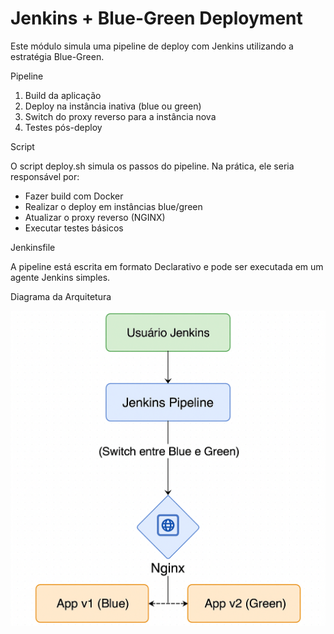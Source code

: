 # Jenkins + Blue-Green Deployment

Este módulo simula uma pipeline de deploy com Jenkins utilizando a estratégia Blue-Green.

Pipeline

1. Build da aplicação
2. Deploy na instância inativa (blue ou green)
3. Switch do proxy reverso para a instância nova
4. Testes pós-deploy

Script

O script deploy.sh simula os passos do pipeline. Na prática, ele seria responsável por:

- Fazer build com Docker
- Realizar o deploy em instâncias blue/green
- Atualizar o proxy reverso (NGINX)
- Executar testes básicos

Jenkinsfile

A pipeline está escrita em formato Declarativo e pode ser executada em um agente Jenkins simples.

Diagrama da Arquitetura

![Diagrama Jenkins Blue-Green](diagramas/blue-green-jenkins-nginx.png)


